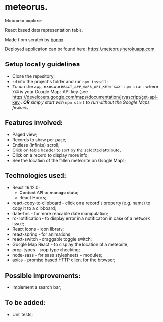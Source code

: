 # meteorus.
Meteorite explorer

React based data representation table.

Made from scratch by [bonno](https://github.com/bonno42h)

Deployed application can be found here: https://meteorus.herokuapp.com

## Setup locally guidelines
 * Clone the repository;
 * `cd` into the project's folder and run `npm install`;
 * To run the app, execute `REACT_APP_MAPS_API_KEY='XXX' npm start` where `XXX` is your Google Maps API key (see https://developers.google.com/maps/documentation/javascript/get-api-key). _**OR** simply start with_ `npm start` _to run without the Google Maps feature_;
 
## Features involved: 
 * Paged view;
 * Records to show per page;
 * Endless (infinite) scroll;
 * Click on table header to sort by the selected attribute;
 * Click on a record to display more info;
 * See the location of the fallen meteorite on Google Maps;
 
 ## Technologies used:
 * React 16.12.0;
   * Context API to manage state;
   * React Hooks;
 * react-copy-to-clipboard - click on a record's property (e.g. name) to copy it to a clipboard;
 * date-fns - for more readable date manipulation;
 * rc-notification - to display error in a notification in case of a network issue;
 * React icons - icon library;
 * react-spring - for animations;
 * react-switch - draggable toggle switch;
 * Google Map React - to display the location of a meteorite;
 * prop-types - prop type checking;
 * node-sass - for sass stylesheets + modules;
 * axios - promise based HTTP client for the browser;
 
 ## Possible improvements:
 * Implement a search bar;
 
 ## To be added:
 * Unit tests;
